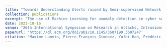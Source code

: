 ```yaml
---
title: "Towards Understanding Alerts raised by Semi-supervised Network Intrusion Detection Systems"
collection: publications
excerpt: "The use of Machine Learning for anomaly detection in cyber security-critical applications, such as intrusion detection systems, has been hindered by the lack of explainability. Without understanding the reason behind anomaly alerts, it is too expensive or impossible for human analysts to verify and identify cyber-attacks. Our research addresses this challenge and focuses on semi-supervised network intrusion detection, where only benign network traffic is available for training the detection model. We propose a novel post-hoc explanation method, called AE-pvalues, which is based on the p-values of the reconstruction errors produced by an Auto-Encoder-based anomaly detection method. Our work identifies the most informative network traffic features associated with an anomaly alert, providing interpretations for the generated alerts. We conduct an empirical study using a large-scale network intrusion dataset, CICIDS2017, to compare the proposed AE-pvalues method with two state-of-the-art baselines applied in the semi-supervised anomaly detection task. Our experimental results show that the AE-pvalues method accurately identifies abnormal influential network traffic features. Furthermore, our study demonstrates that the explanation outputs can help identify different types of network attacks in the detected anomalies, enabling human security analysts to understand the root cause of the anomalies and take prompt action to strengthen security measures."
date: 2023-10-16
venue: "26th International Symposium on Research in Attacks, Intrusions and Defenses (RAID 2023)"
paperurl: 'https://dl.acm.org/doi/abs/10.1145/3607199.3607247'
citation: "Maxime Lanvin, Pierre-François Gimenez, Yufei Han, Frédéric Majorczyk, Ludovic Mé, et al.. Towards Understanding Alerts raised by Unsupervised Network Intrusion Detection Systems. The 26th International Symposium on Research in Attacks, Intrusions and Defenses (RAID 2023), Oct 2023, Hong Kong, France. ⟨10.1145/3607199.3607247⟩"
---
```

